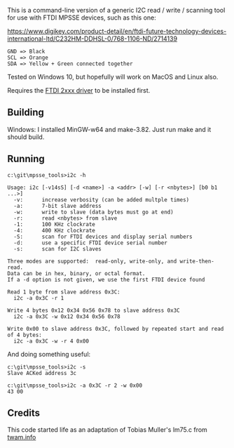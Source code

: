 This is a command-line version of a generic I2C read / write / scanning tool for use with 
FTDI MPSSE devices, such as this one:

https://www.digikey.com/product-detail/en/ftdi-future-technology-devices-international-ltd/C232HM-DDHSL-0/768-1106-ND/2714139

```
GND => Black  
SCL => Orange  
SDA => Yellow + Green connected together  
```

Tested on Windows 10, but hopefully will work on MacOS and Linux also.

Requires the [FTDI 2xxx driver](http://www.ftdichip.com/FTDrivers.htm) to be installed first.

## Building

Windows:
I installed MinGW-w64 and make-3.82.  Just run make and it should build.

## Running
```
c:\git\mpsse_tools>i2c -h

Usage: i2c [-v14sS] [-d <name>] -a <addr> [-w] [-r <nbytes>] [b0 b1 ...>]
  -v:      increase verbosity (can be added multple times)
  -a:      7-bit slave address
  -w:      write to slave (data bytes must go at end)
  -r:      read <nbytes> from slave
  -1:      100 KHz clockrate
  -4:      400 KHz clockrate
  -S:      scan for FTDI devices and display serial numbers
  -d:      use a specific FTDI device serial number
  -s:      scan for I2C slaves

Three modes are supported:  read-only, write-only, and write-then-read.
Data can be in hex, binary, or octal format.
If a -d option is not given, we use the first FTDI device found

Read 1 byte from slave address 0x3C:
  i2c -a 0x3C -r 1

Write 4 bytes 0x12 0x34 0x56 0x78 to slave address 0x3C
  i2c -a 0x3C -w 0x12 0x34 0x56 0x78

Write 0x00 to slave address 0x3C, followed by repeated start and read of 4 bytes:
  i2c -a 0x3C -w -r 4 0x00

```

And doing something useful:

```
c:\git\mpsse_tools>i2c -s
Slave ACKed address 3c

c:\git\mpsse_tools>i2c -a 0x3C -r 2 -w 0x00
43 00
```

## Credits
This code started life as an adaptation of Tobias Muller's lm75.c from [twam.info](https://www.twam.info/hardware/i%C2%B2c-via-usb-on-os-x-using-ft232h)

